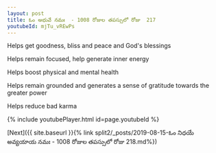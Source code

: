 ```yaml
---
layout: post
title: ఓం అభువే నమః  - 1008 రోజుల తపస్సులో రోజు  217
youtubeId: mjTu_vREwPs
---
```

 
 
Helps get goodness, bliss and peace and God's blessings
 
Helps remain focused, help generate inner energy 
 
Helps boost physical and mental health 
 
Helps remain grounded and generates a sense of gratitude towards the greater power 
 
Helps reduce bad karma
 
 
 
 


{% include youtubePlayer.html id=page.youtubeId %}
 
[Next]({{ site.baseurl }}{% link  split2/_posts/2019-08-15-ఓం నిధయే అవ్యయాయ నమః  - 1008 రోజుల తపస్సులో రోజు  218.md%})
 
